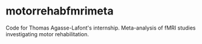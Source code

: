 # motorrehabfmrimeta
Code for Thomas Agasse-Lafont's internship. Meta-analysis of fMRI studies investigating motor rehabilitation.
